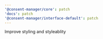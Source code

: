 ```yaml
---
'@consent-manager/core': patch
'docs': patch
'@consent-manager/interface-default': patch
---
```


Improve styling and styleablity
